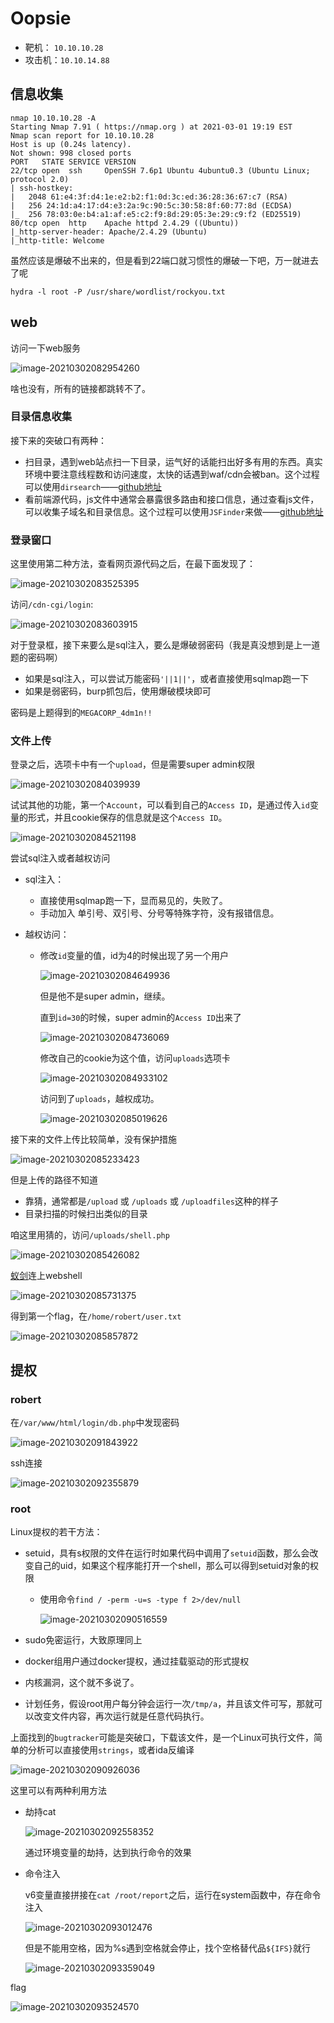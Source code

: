 # Oopsie



-   靶机： `10.10.10.28`
-   攻击机：`10.10.14.88`





## 信息收集



```shell
nmap 10.10.10.28 -A
Starting Nmap 7.91 ( https://nmap.org ) at 2021-03-01 19:19 EST
Nmap scan report for 10.10.10.28
Host is up (0.24s latency).
Not shown: 998 closed ports
PORT   STATE SERVICE VERSION
22/tcp open  ssh     OpenSSH 7.6p1 Ubuntu 4ubuntu0.3 (Ubuntu Linux; protocol 2.0)
| ssh-hostkey: 
|   2048 61:e4:3f:d4:1e:e2:b2:f1:0d:3c:ed:36:28:36:67:c7 (RSA)
|   256 24:1d:a4:17:d4:e3:2a:9c:90:5c:30:58:8f:60:77:8d (ECDSA)
|_  256 78:03:0e:b4:a1:af:e5:c2:f9:8d:29:05:3e:29:c9:f2 (ED25519)
80/tcp open  http    Apache httpd 2.4.29 ((Ubuntu))
|_http-server-header: Apache/2.4.29 (Ubuntu)
|_http-title: Welcome
```

虽然应该是爆破不出来的，但是看到22端口就习惯性的爆破一下吧，万一就进去了呢

```shell
hydra -l root -P /usr/share/wordlist/rockyou.txt
```



## web

访问一下web服务

![image-20210302082954260](https://gitee.com/ethustdout/pics/raw/master/uPic/image-20210302082954260.png)

啥也没有，所有的链接都跳转不了。

### 目录信息收集

接下来的突破口有两种：

-   扫目录，遇到web站点扫一下目录，运气好的话能扫出好多有用的东西。真实环境中要注意线程数和访问速度，太快的话遇到waf/cdn会被ban。这个过程可以使用`dirsearch`——[github地址](https://github.com/maurosoria/dirsearch)
-   看前端源代码，js文件中通常会暴露很多路由和接口信息，通过查看js文件，可以收集子域名和目录信息。这个过程可以使用`JSFinder`来做——[github地址](https://github.com/Threezh1/JSFinder)



### 登录窗口

这里使用第二种方法，查看网页源代码之后，在最下面发现了：

![image-20210302083525395](https://gitee.com/ethustdout/pics/raw/master/uPic/image-20210302083525395.png)

访问`/cdn-cgi/login`:

![image-20210302083603915](https://gitee.com/ethustdout/pics/raw/master/uPic/image-20210302083603915.png)

对于登录框，接下来要么是sql注入，要么是爆破弱密码（我是真没想到是上一道题的密码啊）

-   如果是sql注入，可以尝试万能密码`'||1||'`，或者直接使用sqlmap跑一下
-   如果是弱密码，burp抓包后，使用爆破模块即可

密码是上题得到的`MEGACORP_4dm1n!!`



### 文件上传

登录之后，选项卡中有一个`upload`，但是需要super admin权限

![image-20210302084039939](https://gitee.com/ethustdout/pics/raw/master/uPic/image-20210302084039939.png)

试试其他的功能，第一个`Account`，可以看到自己的`Access ID`，是通过传入`id`变量的形式，并且cookie保存的信息就是这个`Access ID`。

![image-20210302084521198](https://gitee.com/ethustdout/pics/raw/master/uPic/image-20210302084521198.png)



尝试sql注入或者越权访问

-   sql注入：

    -   直接使用sqlmap跑一下，显而易见的，失败了。
    -   手动加入 单引号、双引号、分号等特殊字符，没有报错信息。

-   越权访问：

    -   修改`id`变量的值，id为4的时候出现了另一个用户

        ![image-20210302084649936](https://gitee.com/ethustdout/pics/raw/master/uPic/image-20210302084649936.png)

        但是他不是super admin，继续。

        直到`id=30`的时候，super admin的`Access ID`出来了

        ![image-20210302084736069](https://gitee.com/ethustdout/pics/raw/master/uPic/image-20210302084736069.png)

        修改自己的cookie为这个值，访问`uploads`选项卡

        ![image-20210302084933102](https://gitee.com/ethustdout/pics/raw/master/uPic/image-20210302084933102.png)

        访问到了`uploads`，越权成功。

        ![image-20210302085019626](https://gitee.com/ethustdout/pics/raw/master/uPic/image-20210302085019626.png)



接下来的文件上传比较简单，没有保护措施

![image-20210302085233423](https://gitee.com/ethustdout/pics/raw/master/uPic/image-20210302085233423.png)

但是上传的路径不知道

-   靠猜，通常都是`/upload` 或 `/uploads` 或 `/uploadfiles`这种的样子
-   目录扫描的时候扫出类似的目录



咱这里用猜的，访问`/uploads/shell.php`

![image-20210302085426082](https://gitee.com/ethustdout/pics/raw/master/uPic/image-20210302085426082.png)

[蚁剑](https://github.com/AntSwordProject/AntSword-Loader)连上webshell

![image-20210302085731375](https://gitee.com/ethustdout/pics/raw/master/uPic/image-20210302085731375.png)



得到第一个flag，在`/home/robert/user.txt`

![image-20210302085857872](https://gitee.com/ethustdout/pics/raw/master/uPic/image-20210302085857872.png)



## 提权

### robert

在`/var/www/html/login/db.php`中发现密码

![image-20210302091843922](https://gitee.com/ethustdout/pics/raw/master/uPic/image-20210302091843922.png)

ssh连接

![image-20210302092355879](https://gitee.com/ethustdout/pics/raw/master/uPic/image-20210302092355879.png)



### root

Linux提权的若干方法：

-   setuid，具有s权限的文件在运行时如果代码中调用了`setuid`函数，那么会改变自己的uid，如果这个程序能打开一个shell，那么可以得到setuid对象的权限

    -   使用命令`find / -perm -u=s -type f 2>/dev/null`

        ![image-20210302090516559](https://gitee.com/ethustdout/pics/raw/master/uPic/image-20210302090516559.png)

-   sudo免密运行，大致原理同上

-   docker组用户通过docker提权，通过挂载驱动的形式提权

-   内核漏洞，这个就不多说了。

-   计划任务，假设root用户每分钟会运行一次`/tmp/a`，并且该文件可写，那就可以改变文件内容，再次运行就是任意代码执行。



上面找到的`bugtracker`可能是突破口，下载该文件，是一个Linux可执行文件，简单的分析可以直接使用`strings`，或者ida反编译

![image-20210302090926036](https://gitee.com/ethustdout/pics/raw/master/uPic/image-20210302090926036.png)

这里可以有两种利用方法

-   劫持cat

    ![image-20210302092558352](https://gitee.com/ethustdout/pics/raw/master/uPic/image-20210302092558352.png)

    通过环境变量的劫持，达到执行命令的效果

-   命令注入

    v6变量直接拼接在`cat /root/report`之后，运行在system函数中，存在命令注入

    ![image-20210302093012476](https://gitee.com/ethustdout/pics/raw/master/uPic/image-20210302093012476.png)

    但是不能用空格，因为%s遇到空格就会停止，找个空格替代品`${IFS}`就行

    ![image-20210302093359049](https://gitee.com/ethustdout/pics/raw/master/uPic/image-20210302093359049.png)

flag

![image-20210302093524570](https://gitee.com/ethustdout/pics/raw/master/uPic/image-20210302093524570.png)

